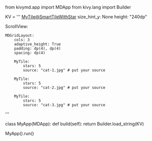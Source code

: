 from kivymd.app import MDApp
from kivy.lang import Builder

KV = '''
<MyTile@SmartTileWithStar>
    size_hint_y: None
    height: "240dp"


ScrollView:

    MDGridLayout:
        cols: 3
        adaptive_height: True
        padding: dp(4), dp(4)
        spacing: dp(4)

        MyTile:
            stars: 5
            source: "cat-1.jpg" # put your source

        MyTile:
            stars: 5
            source: "cat-2.jpg" # put your source

        MyTile:
            stars: 5
            source: "cat-3.jpg" # put your source
'''


class MyApp(MDApp):
    def build(self):
        return Builder.load_string(KV)


MyApp().run()